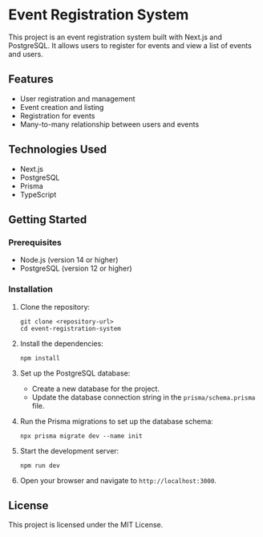 # Event Registration System

This project is an event registration system built with Next.js and PostgreSQL. It allows users to register for events and view a list of events and users.

## Features

- User registration and management
- Event creation and listing
- Registration for events
- Many-to-many relationship between users and events

## Technologies Used

- Next.js
- PostgreSQL
- Prisma
- TypeScript

## Getting Started

### Prerequisites

- Node.js (version 14 or higher)
- PostgreSQL (version 12 or higher)

### Installation

1. Clone the repository:

   ```
   git clone <repository-url>
   cd event-registration-system
   ```

2. Install the dependencies:

   ```
   npm install
   ```

3. Set up the PostgreSQL database:

   - Create a new database for the project.
   - Update the database connection string in the `prisma/schema.prisma` file.

4. Run the Prisma migrations to set up the database schema:

   ```
   npx prisma migrate dev --name init
   ```

5. Start the development server:

   ```
   npm run dev
   ```

6. Open your browser and navigate to `http://localhost:3000`.

## License

This project is licensed under the MIT License.
